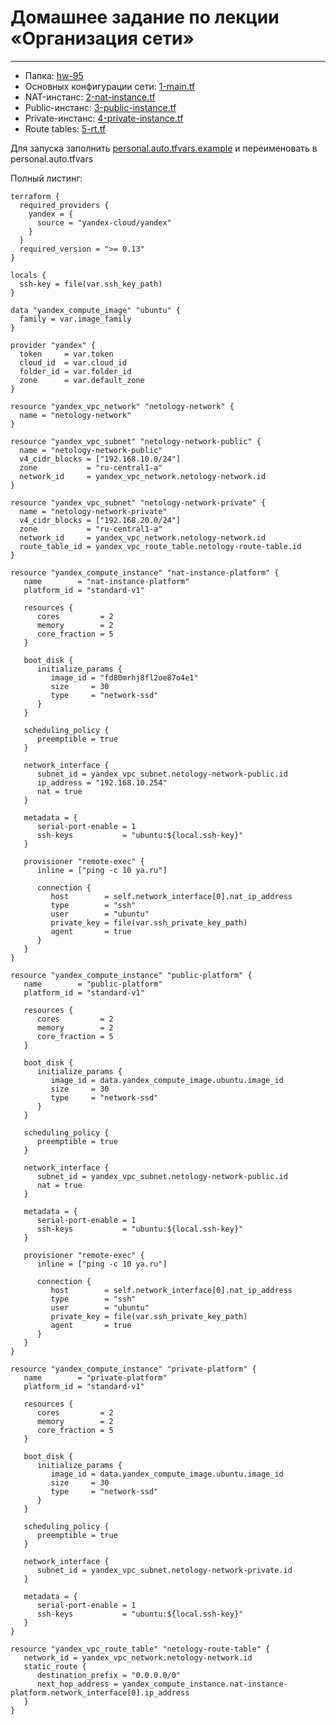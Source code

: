 # Домашнее задание по лекции «Организация сети»

---
- Папка: [hw-95](assets%2Fterraform%2Fhw-95)
- Основных конфигурации сети: [1-main.tf](assets%2Fterraform%2Fhw-95%2F1-main.tf)
- NAT-инстанс: [2-nat-instance.tf](assets%2Fterraform%2Fhw-95%2F2-nat-instance.tf)
- Public-инстанс: [3-public-instance.tf](assets%2Fterraform%2Fhw-95%2F3-public-instance.tf)
- Private-инстанс: [4-private-instance.tf](assets%2Fterraform%2Fhw-95%2F4-private-instance.tf)
- Route tables: [5-rt.tf](assets%2Fterraform%2Fhw-95%2F5-rt.tf)


Для запуска заполнить [personal.auto.tfvars.example](assets%2Fterraform%2Fhw-95%2Fpersonal.auto.tfvars.example) и 
переименовать в personal.auto.tfvars

Полный листинг:

```hcl
terraform {
  required_providers {
    yandex = {
      source = "yandex-cloud/yandex"
    }
  }
  required_version = ">= 0.13"
}

locals {
  ssh-key = file(var.ssh_key_path)
}

data "yandex_compute_image" "ubuntu" {
  family = var.image_family
}

provider "yandex" {
  token     = var.token
  cloud_id  = var.cloud_id
  folder_id = var.folder_id
  zone      = var.default_zone
}

resource "yandex_vpc_network" "netology-network" {
  name = "netology-network"
}

resource "yandex_vpc_subnet" "netology-network-public" {
  name = "netology-network-public"
  v4_cidr_blocks = ["192.168.10.0/24"]
  zone           = "ru-central1-a"
  network_id     = yandex_vpc_network.netology-network.id
}

resource "yandex_vpc_subnet" "netology-network-private" {
  name = "netology-network-private"
  v4_cidr_blocks = ["192.168.20.0/24"]
  zone           = "ru-central1-a"
  network_id     = yandex_vpc_network.netology-network.id
  route_table_id = yandex_vpc_route_table.netology-route-table.id
}

resource "yandex_compute_instance" "nat-instance-platform" {
   name        = "nat-instance-platform"
   platform_id = "standard-v1"

   resources {
      cores         = 2
      memory        = 2
      core_fraction = 5
   }

   boot_disk {
      initialize_params {
         image_id = "fd80mrhj8fl2oe87o4e1"
         size     = 30
         type     = "network-ssd"
      }
   }

   scheduling_policy {
      preemptible = true
   }

   network_interface {
      subnet_id = yandex_vpc_subnet.netology-network-public.id
      ip_address = "192.168.10.254"
      nat = true
   }

   metadata = {
      serial-port-enable = 1
      ssh-keys           = "ubuntu:${local.ssh-key}"
   }

   provisioner "remote-exec" {
      inline = ["ping -c 10 ya.ru"]

      connection {
         host        = self.network_interface[0].nat_ip_address
         type        = "ssh"
         user        = "ubuntu"
         private_key = file(var.ssh_private_key_path)
         agent       = true
      }
   }
}

resource "yandex_compute_instance" "public-platform" {
   name        = "public-platform"
   platform_id = "standard-v1"

   resources {
      cores         = 2
      memory        = 2
      core_fraction = 5
   }

   boot_disk {
      initialize_params {
         image_id = data.yandex_compute_image.ubuntu.image_id
         size     = 30
         type     = "network-ssd"
      }
   }

   scheduling_policy {
      preemptible = true
   }

   network_interface {
      subnet_id = yandex_vpc_subnet.netology-network-public.id
      nat = true
   }

   metadata = {
      serial-port-enable = 1
      ssh-keys           = "ubuntu:${local.ssh-key}"
   }

   provisioner "remote-exec" {
      inline = ["ping -c 10 ya.ru"]

      connection {
         host        = self.network_interface[0].nat_ip_address
         type        = "ssh"
         user        = "ubuntu"
         private_key = file(var.ssh_private_key_path)
         agent       = true
      }
   }
}

resource "yandex_compute_instance" "private-platform" {
   name        = "private-platform"
   platform_id = "standard-v1"

   resources {
      cores         = 2
      memory        = 2
      core_fraction = 5
   }

   boot_disk {
      initialize_params {
         image_id = data.yandex_compute_image.ubuntu.image_id
         size     = 30
         type     = "network-ssd"
      }
   }

   scheduling_policy {
      preemptible = true
   }

   network_interface {
      subnet_id = yandex_vpc_subnet.netology-network-private.id
   }

   metadata = {
      serial-port-enable = 1
      ssh-keys           = "ubuntu:${local.ssh-key}"
   }
}

resource "yandex_vpc_route_table" "netology-route-table" {
   network_id = yandex_vpc_network.netology-network.id
   static_route {
      destination_prefix = "0.0.0.0/0"
      next_hop_address = yandex_compute_instance.nat-instance-platform.network_interface[0].ip_address
   }
}
```
